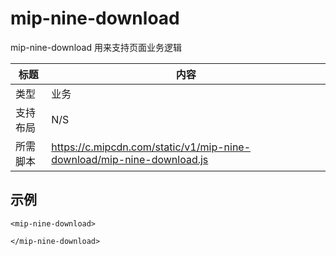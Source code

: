 ﻿# mip-nine-download

mip-nine-download 用来支持页面业务逻辑

标题|内容
----|----
类型|业务
支持布局|N/S
所需脚本|https://c.mipcdn.com/static/v1/mip-nine-download/mip-nine-download.js

## 示例

```
<mip-nine-download>

</mip-nine-download>
```